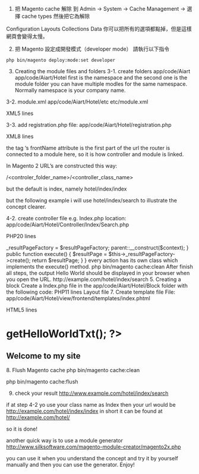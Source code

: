 1. 把 Magento cache 解除
到 Admin → System → Cache Management → 選擇 cache types 然後把它為解除

Configuration
Layouts
Collections Data
你可以把所有的選項都點掉，但是這樣網頁會變得太慢。

2. 把 Magento 設定成開發模式（developer mode）
請執行以下指令
<pre><code>php bin/magento deploy:mode:set developer
</code></pre>

3. Creating the module files and folders
3-1. create folders
app/code/Aiart
app/code/Aiart/Hotel
first is the namespace and the second one is the module folder
you can have multiple modles for the same namespace. Normally namespace is your company name.

3-2. module.xml
app/code/Aiart/Hotel/etc
etc/module.xml

XML5 lines

<?xml version="1.0"?>
<config xmlns:xsi="http://www.w3.org/2001/XMLSchema-instance" xsi:noNamespaceSchemaLocation="urn:magento:framework:Module/etc/module.xsd">
    <module name="Aiart_Hotel" setup_version="1.0.0" />
</config>
3-3. add registration.php
file: app/code/Aiart/Hotel/registration.php

XML8 lines

<?php 
\Magento\Framework\Component\ComponentRegistrar::register(
    \Magento\Framework\Component\ComponentRegistrar::MODULE,
    'Aiart_Hotel',
    __DIR__
);
3-4. install your module
install your module by issuing command

php bin/magento module:status
php bin/magento module:enable Aiart_Hotel
php bin/magento setup:upgrade

if you want to make sure your module is installed, you can go to Admin → Stores → Configuration → Advanced → Advanced and see if it is listed there.

in magento, all the business logic is supposed to be written in the module. So please layout your business logic in different modules in your name-space.

next if you want to expose your program to a mobile device it is natural to create an rests API service.

Creating a controller
http://example.com/route_name/controller/action
route_name is a unique name which is set in routes.xml.
controller is the folder inside Controller folder.
action is a class with execute method to process request.
4-1. define router by adding routes.xml
file: app/code/Aiart/Hotel/etc/frontend/routes.xml

XML9 lines

<?xml version="1.0" ?>
<config xmlns:xsi="http://www.w3.org/2001/XMLSchema-instance" xsi:noNamespaceSchemaLocation="urn:magento:framework:App/etc/routes.xsd">
    <router id="standard">
        <route frontName="hotel" id="hotel">
            <module name="Aiart_Hotel"/>
        </route>
    </router>
</config>
the tag ‘s frontName attribute is the first part of the url
the router is connected to a module here, so it is how controller and module is linked.

In Magento 2 URL’s are constructed this way:

<frontName>/<controler_folder_name>/<controller_class_name>

but the default is index, namely
hotel/index/index

but the following example i will use
hotel/index/search to illustrate the concept clearer.

4-2. create controller file e.g. Index.php
location: app/code/Aiart/Hotel/Controller/Index/Search.php

PHP20 lines

<?php 
namespace Aiart\Hotel\Controller\Index; 
use Magento\Framework\App\Action\Context; 
use Magento\Framework\View\Result\PageFactory;
class Search extends \Magento\Framework\App\Action\Action { 
    protected $_resultPageFactory; 
    public function __construct(Context $context, PageFactory $resultPageFactory) { 
        $this->_resultPageFactory = $resultPageFactory;
        parent::__construct($context);
    }
    public function execute()
    {
        $resultPage = $this->_resultPageFactory->create();
        return $resultPage;
    }
}
every action has its own class which implements the execute() method.
php bin/magento cache:clean

After finish all steps, the output Hello World should be displayed in your browser when you open the URL.

http://example.com/hotel/index/search

5. Creating a block
Create a Index.php file in the app/code/Aiart/Hotel/Block folder with the following code:

PHP11 lines

<?php
namespace Aiart\Hotel\Block;
class Index extends \Magento\Framework\View\Element\Template
{
    public function getHelloWorldTxt()
    {
        return 'Hello world!';
    }
}
6. Create layout file
app/code/Aiart/Hotel/view/frontend/layout/hotel_index_index.xml

XML7 lines

<?xml version="1.0"?>
<page xmlns:xsi="http://www.w3.org/2001/XMLSchema-instance" layout="1column" xsi:noNamespaceSchemaLocation="urn:magento:framework:View/Layout/etc/page_configuration.xsd">
    <referenceContainer name="content">
        <block class="Aiart\Hotel\Block\Index" name="aiart_index_index" template="Aiart_Hotel::index.phtml" />
    </referenceContainer>
</page>
Layout file
7. Create template file
File: app/code/Aiart/Hotel/view/frontend/templates/index.phtml

HTML5 lines

<p>
<h1><?php echo $this->getHelloWorldTxt(); ?></h1>
<h2>Welcome to my site</h2>
</p>
8. Flush Magento cache
php bin/magento cache:clean

php bin/magento cache:flush

9. check your result
http://www.example.com/hotel/index/search

if at step 4-2 yo use your class name as Index then your url would be http://example.com/hotel/index/index
in short it can be found at
http://example.com/hotel/



so it is done!

another quick way is to use a module generator
http://www.silksoftware.com/magento-module-creator/magento2x.php

you can use it when you understand the concept and try it by yourself manually and then you can use the generator. Enjoy!

